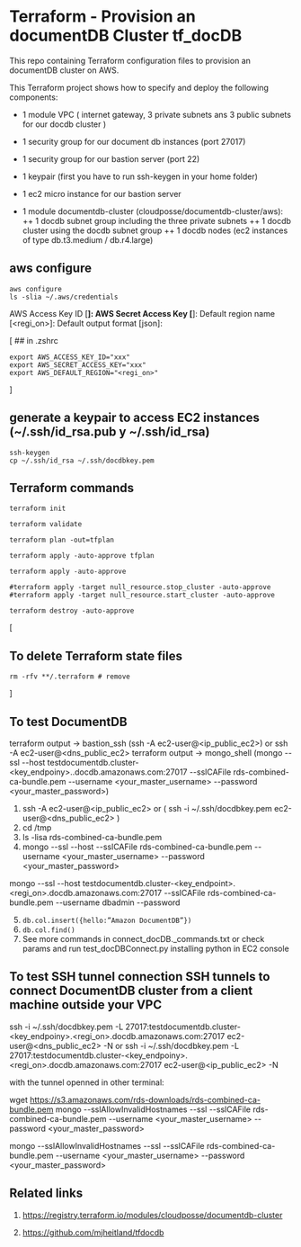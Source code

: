 # Terraform - Provision an documentDB Cluster tf_docDB

This repo containing Terraform configuration files to provision an documentDB cluster on AWS.

This Terraform project shows how to specify and deploy the following components:
+ 1 module VPC ( internet gateway, 3 private subnets ans 3 public subnets for our docdb cluster )
+ 1 security group for our document db instances (port 27017)
+ 1 security group for our bastion server (port 22)


+ 1 keypair (first you have to run ssh-keygen in your home folder)
+ 1 ec2 micro instance for our bastion server

+ 1 module documentdb-cluster (cloudposse/documentdb-cluster/aws):
++ 1 docdb subnet group including the three private subnets 
++ 1 docdb cluster using the docdb subnet group
++ 1 docdb nodes (ec2 instances of type db.t3.medium / db.r4.large)

## aws configure
    aws configure
    ls -slia ~/.aws/credentials

AWS Access Key ID [****************<lastkeys>]: 
AWS Secret Access Key [****************<lastkeys>]: 
Default region name [<regi_on>]: 
Default output format [json]: 
 
[
    ## in .zshrc

    export AWS_ACCESS_KEY_ID="xxx"
    export AWS_SECRET_ACCESS_KEY="xxx"
    export AWS_DEFAULT_REGION="<regi_on>"
]
    
## generate a keypair to access EC2 instances (~/.ssh/id_rsa.pub y ~/.ssh/id_rsa)

    ssh-keygen
    cp ~/.ssh/id_rsa ~/.ssh/docdbkey.pem


## Terraform commands
    
    terraform init
    
    terraform validate
    
    terraform plan -out=tfplan
    
    terraform apply -auto-approve tfplan
    
    terraform apply -auto-approve

    #terraform apply -target null_resource.stop_cluster -auto-approve
    #terraform apply -target null_resource.start_cluster -auto-approve
    
    terraform destroy -auto-approve

[
## To delete Terraform state files
    rm -rfv **/.terraform # remove 
]
    
## To test DocumentDB
terraform output -> bastion_ssh (ssh -A ec2-user@<ip_public_ec2>) or ssh -A ec2-user@<dns_public_ec2> 
terraform output -> mongo_shell (mongo --ssl --host testdocumentdb.cluster-<key_endpoiny>.<region>.docdb.amazonaws.com:27017 --sslCAFile rds-combined-ca-bundle.pem --username <your_master_username> --password <your_master_password>)

1.  ssh -A ec2-user@<ip_public_ec2> or ( ssh -i ~/.ssh/docdbkey.pem ec2-user@<dns_public_ec2> )
2.  cd /tmp
3.  ls -lisa rds-combined-ca-bundle.pem
4.  mongo 
          --ssl 
          --host <docdb cluster endpoint>
          --sslCAFile rds-combined-ca-bundle.pem
          --username <your_master_username>
          --password <your_master_password>
 
mongo --ssl --host testdocumentdb.cluster-<key_endpoint>.<regi_on>.docdb.amazonaws.com:27017 --sslCAFile rds-combined-ca-bundle.pem --username dbadmin --password <yourMasterPassword>
  
5.  `db.col.insert({hello:”Amazon DocumentDB”})`
6.  `db.col.find()`
7.   See more commands in connect_docDB._commands.txt or check params and run test_docDBConnect.py installing python in EC2 console

## To test SSH tunnel connection  SSH tunnels to connect DocumentDB cluster from a client machine outside your VPC

ssh -i ~/.ssh/docdbkey.pem -L 27017:testdocumentdb.cluster-<key_endpoiny>.<regi_on>.docdb.amazonaws.com:27017 ec2-user@<dns_public_ec2> -N
or
ssh -i ~/.ssh/docdbkey.pem -L 27017:testdocumentdb.cluster-<key_endpoiny>.<regi_on>.docdb.amazonaws.com:27017 ec2-user@<ip_public_ec2> -N

with the tunnel openned in other terminal:
    
wget https://s3.amazonaws.com/rds-downloads/rds-combined-ca-bundle.pem
mongo --sslAllowInvalidHostnames --ssl --sslCAFile rds-combined-ca-bundle.pem --username <your_master_username> --password <your_master_password>
 
mongo --sslAllowInvalidHostnames --ssl --sslCAFile rds-combined-ca-bundle.pem --username <your_master_username> --password <your_master_password>

    
## Related links    

1. https://registry.terraform.io/modules/cloudposse/documentdb-cluster

2. https://github.com/mjheitland/tfdocdb
